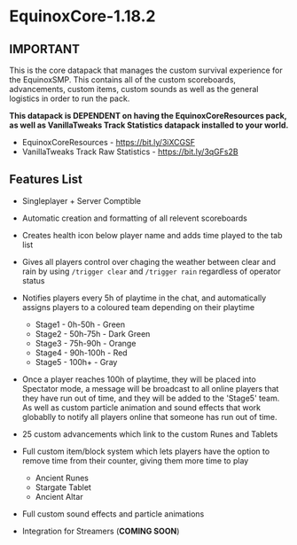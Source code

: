 # EquinoxCore-1.18.2

## **IMPORTANT**

This is the core datapack that manages the custom survival experience for the EquinoxSMP. This contains all of the custom scoreboards, advancements, custom items, custom sounds as well as the general logistics in order to run the pack.

**This datapack is DEPENDENT on having the EquinoxCoreResources pack, as well as VanillaTweaks Track Statistics datapack installed to your world.**
- EquinoxCoreResources - https://bit.ly/3iXCGSF 
- VanillaTweaks Track Raw Statistics - https://bit.ly/3qGFs2B

## **Features List**

 - Singleplayer + Server Comptible

 - Automatic creation and formatting of all relevent scoreboards

 - Creates health icon below player name and adds time played to the tab list

 - Gives all players control over chaging the weather between clear and rain by using `/trigger clear` and `/trigger rain` regardless of operator status

- Notifies players every 5h of playtime in the chat, and automatically assigns players to a coloured team depending on their playtime
    - Stage1 - 0h-50h - Green
    - Stage2 - 50h-75h - Dark Green
    - Stage3 - 75h-90h - Orange
    - Stage4 - 90h-100h - Red
    - Stage5 - 100h+ - Gray

- Once a player reaches 100h of playtime, they will be placed into Spectator mode, a message will be broadcast to all online players that they have run out of time, and they will be added to the 'Stage5' team. As well as custom particle animation and sound effects that work globablly to notify all players online that someone has run out of time.

 - 25 custom advancements which link to the custom Runes and Tablets

- Full custom item/block system which lets players have the option to remove time from their counter, giving them more time to play
    - Ancient Runes
    - Stargate Tablet
    - Ancient Altar

 - Full custom sound effects and particle animations

 - Integration for Streamers (**COMING SOON**)

